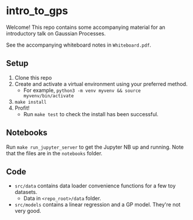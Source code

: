 # intro_to_gps

Welcome! This repo contains some accompanying material for 
an introductory talk on Gaussian Processes.

See the accompanying whiteboard notes in `Whiteboard.pdf`.


## Setup

1. Clone this repo
2. Create and activate a virtual environment using your preferred method.
    - For example, `python3 -m venv myvenv && source myvenv/bin/activate`
3. `make install`
4. Profit!
     - Run `make test` to check the install has been successful. 

## Notebooks

Run `make run_jupyter_server` to get the Jupyter NB up and running.
Note that the files are in the `notebooks` folder.

## Code

* `src/data` contains data loader convenience functions for a few toy datasets. 
    - Data in `<repo_root>/data` folder.
* `src/models` contains a linear regression and a GP model. They're not very good. 
